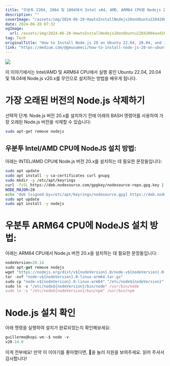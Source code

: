 ```yaml
---
title: "우분투 2204, 2004 및 1804에서 Intel x64, AMD, ARM64 CPU용 Nodejs 20 설치하는 방법"
description: ""
coverImage: "/assets/img/2024-06-20-HowtoInstallNodejs20onUbuntu22042004and1804forIntelx64AMDandARM64CPUs_0.png"
date: 2024-06-20 07:32
ogImage: 
  url: /assets/img/2024-06-20-HowtoInstallNodejs20onUbuntu22042004and1804forIntelx64AMDandARM64CPUs_0.png
tag: Tech
originalTitle: "How to Install Node.js 20 on Ubuntu 22.04, 20.04, and 18.04 for Intel x64, AMD, and ARM64 CPUs"
link: "https://medium.com/@gmusumeci/how-to-install-node-js-20-on-ubuntu-22-04-20-04-and-18-04-for-x64-amd-and-arm64-cpus-232d0f3c9f08"
---
```



<img src="/assets/img/2024-06-20-HowtoInstallNodejs20onUbuntu22042004and1804forIntelx64AMDandARM64CPUs_0.png" />

이 이야기에서는 Intel/AMD 및 ARM64 CPU에서 실행 중인 Ubuntu 22.04, 20.04 및 18.04에 Node.js v20.x를 무인으로 설치하는 방법을 배우게 됩니다.

# 가장 오래된 버전의 Node.js 삭제하기

선택적 단계: Node.js 버전 20.x를 설치하기 전에 아래의 BASH 명령어를 사용하여 가장 오래된 Node.js 버전을 삭제할 수 있습니다:

<div class="content-ad"></div>

```sh
sudo apt-get remove nodejs
```

## 우분투 Intel/AMD CPU에 NodeJS 설치 방법:

아래는 INTEL/AMD CPU에 Node.js 버전 20.x를 설치하는 데 필요한 문장들입니다:

```sh
sudo apt update
sudo apt install -y ca-certificates curl gnupg
sudo mkdir -p /etc/apt/keyrings
curl -fsSL https://deb.nodesource.com/gpgkey/nodesource-repo.gpg.key | sudo gpg --dearmor -o /etc/apt/keyrings/nodesource.gpg
NODE_MAJOR=20
echo "deb [signed-by=/etc/apt/keyrings/nodesource.gpg] https://deb.nodesource.com/node_$NODE_MAJOR.x nodistro main" | sudo tee /etc/apt/sources.list.d/nodesource.list
sudo apt update
sudo apt install -y nodejs
```

<div class="content-ad"></div>

# 우분투 ARM64 CPU에 NodeJS 설치 방법:

아래는 ARM64 CPU에서 Node.js 버전 20.x을 설치하는 데 필요한 문장들입니다:

```js
nodeVersion=20.14    
sudo apt-get remove nodejs
wget "https://nodejs.org/dist/v${nodeVersion}.0/node-v${nodeVersion}.0-linux-arm64.tar.gz"
tar -xvf "node-v${nodeVersion}.0-linux-arm64.tar.gz"
sudo cp "node-v${nodeVersion}.0-linux-arm64" "/etc/node${nodeVersion}" -r
sudo ln -s "/etc/node${nodeVersion}/bin/node" /usr/bin/node
sudo ln -s "/etc/node${nodeVersion}/bin/npm" /usr/bin/npm
```

# Node.js 설치 확인

<div class="content-ad"></div>

아래 명령을 실행하여 설치가 완료되었는지 확인해보세요:

```js
guillermo@kopi-vm:~$ node -v
v20.14.0
```

이게 전부에요! 만약 이 이야기를 좋아했다면, 👏을 눌러 지원을 보여주세요. 읽어 주셔서 감사합니다!